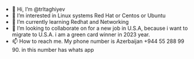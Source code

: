 - 👋 Hi, I’m @trltaghiyev
- 👀 I’m interested in Linux systems Red Hat or Centos or Ubuntu
- 🌱 I’m currently learning  Redhat and Networking
- 💞️ I’m looking to collaborate on for a new job in U.S.A, because i want to migrate to U.S.A. i am a green card winner in 2023 year.
- 📫 How to reach me. My phone number is Azerbaijan +944 55 288 99 90. in this number  has whats app 

<!---
trltaghiyev/trltaghiyev is a ✨ special ✨ repository because its `README.md` (this file) appears on your GitHub profile.
You can click the Preview link to take a look at your changes.
--->
